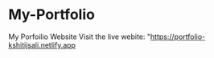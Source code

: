 # My-Portfolio
My Porfoilio Website
Visit the live webite: "https://portfolio-kshitijsali.netlify.app

